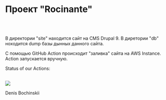 <h1>Проект "Rocinante"</h1><br>
<br>
<p>
В директории "site" находится сайт на CMS Drupal 9.
В диретории "db" ноходится dump базы дынных данного сайта.
</p>
<p>
С помощью GitHub Action происходит "заливка" сайта на AWS Instance.
Action запускается вручную.
</p>
<p>
Status of our Actions:
</p><br>
<img src="https://github.com/bochinskii/test/workflows/Deploy_rocinante_to_AWS_EC2_Instance/badge.svg?branch=main"><br>
<p>
Denis Bochinskii
</p>
